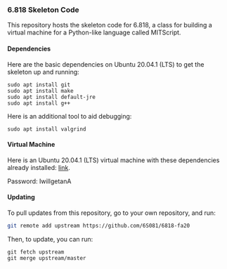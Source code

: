 ### 6.818 Skeleton Code

This repository hosts the skeleton code for 6.818, a class for building a virtual machine for a Python-like language called MITScript.

#### Dependencies

Here are the basic dependencies on Ubuntu 20.04.1 (LTS) to get the skeleton up and running:

```
sudo apt install git 
sudo apt install make
sudo apt install default-jre
sudo apt install g++
```

Here is an additional tool to aid debugging:

```
sudo apt install valgrind
```

#### Virtual Machine

Here is an Ubuntu 20.04.1 (LTS) virtual machine with these dependencies already installed:
[link](https://drive.google.com/open?id=1JSB0ueE2sXz2fG8O42Kw0JCKHKwgc2Vv).

Password: IwillgetanA

#### Updating

To pull updates from this repository, go to your own repository, and run:

```sh
git remote add upstream https://github.com/6S081/6818-fa20
```

Then, to update, you can run:

```
git fetch upstream
git merge upstream/master
```
